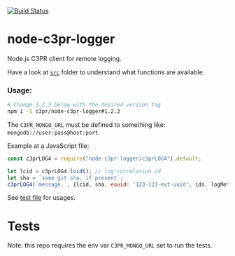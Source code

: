 [![Build Status](https://travis-ci.org/c3pr/node-c3pr-logger.svg?branch=master)](https://travis-ci.org/c3pr/node-c3pr-logger)

# node-c3pr-logger

Node.js C3PR client for remote logging.

Have a look at [`src`](src) folder to understand what functions are available.

### Usage:

```bash
# Change 1.2.3 below with the desired version tag
npm i -S c3pr/node-c3pr-logger#1.2.3
```

The `C3PR_MONGO_URL` must be defined to something like: `mongodb://user:pass@host:port`.

Example at a JavaScript file:

```javascript
const c3prLOG4 = require("node-c3pr-logger/c3prLOG4").default;

let lcid = c3prLOG4.lcid(); // log correlation id
let sha = `some git sha, if present`;
c3prLOG4(`message.`, {lcid, sha, euuid: '123-123-evt-uuid', ids, logMetas});
```

See [test file](src/c3prLOG.test.js) for usages.

# Tests

Note: this repo requires the env var `C3PR_MONGO_URL` set to run the tests.